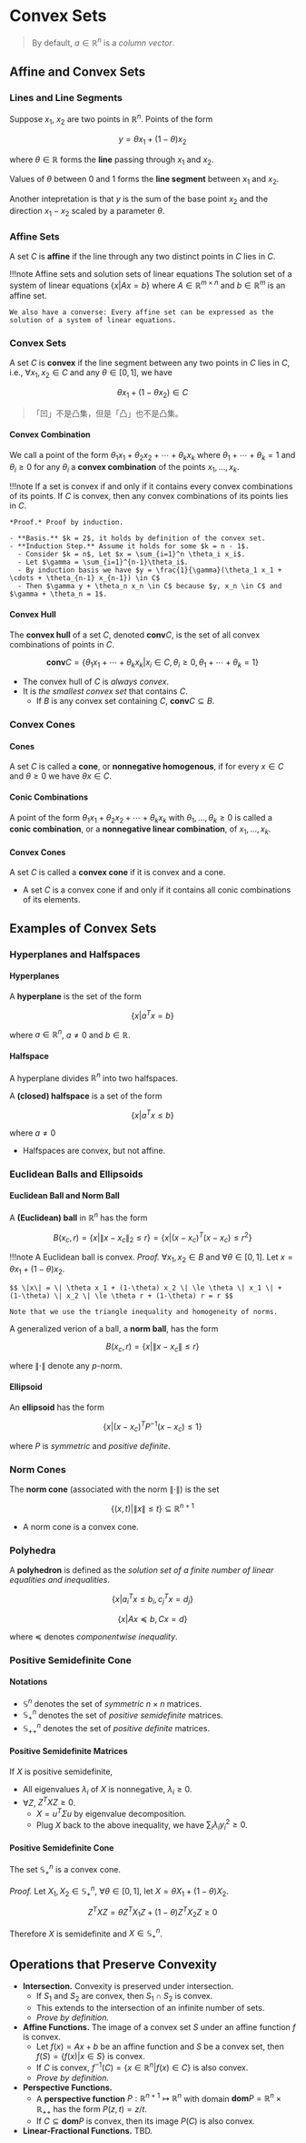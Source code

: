 # Convex Sets

> By default, $a \in \mathbb{R}^n$ is a *column vector*.

## Affine and Convex Sets

### Lines and Line Segments

Suppose $x_1$, $x_2$ are two points in $\mathbb{R}^n$. Points of the form

$$ y = \theta x_1 + (1 - \theta)x_2 $$

where $\theta \in \mathbb{R}$ forms the **line** passing through $x_1$ and $x_2$.

Values of $\theta$ between 0 and 1 forms the **line segment** between $x_1$ and $x_2$.

Another intepretation is that $y$ is the sum of the base point $x_2$ and the direction $x_1 - x_2$ scaled by a parameter $\theta$.

### Affine Sets

A set $C$ is **affine** if the line through any two distinct points in $C$ lies in $C$.

!!!note Affine sets and solution sets of linear equations
    The solution set of a system of linear equations $\{ x | Ax = b \}$ where $A \in \mathbb{R}^{m \times n}$ and $b \in \mathbb{R}^m$ is an affine set.

    We also have a converse: Every affine set can be expressed as the solution of a system of linear equations.

### Convex Sets

A set $C$ is **convex** if the line segment between any two points in $C$ lies in $C$, i.e., $\forall x_1, x_2 \in C$ and any $\theta \in [0, 1]$, we have

$$ \theta x_1 + (1-\theta x_2) \in C $$

> 「凹」不是凸集，但是「凸」也不是凸集。

#### Convex Combination

We call a point of the form $\theta_1 x_1 + \theta_2 x_2 + \cdots + \theta_k x_k$ where $\theta_1 + \cdots + \theta_k = 1$ and $\theta_i \ge 0$ for any $\theta_i$ a **convex combination** of the points $x_1,\dots,x_k$.

!!!note If a set is convex if and only if it contains every convex combinations of its points.
    If $C$ is convex, then any convex combinations of its points lies in $C$.

    *Proof.* Proof by induction.

    - **Basis.** $k = 2$, it holds by definition of the convex set.
    - **Induction Step.** Assume it holds for some $k = n - 1$.
      - Consider $k = n$, Let $x = \sum_{i=1}^n \theta_i x_i$.
      - Let $\gamma = \sum_{i=1}^{n-1}\theta_i$.
      - By induction basis we have $y = \frac{1}{\gamma}(\theta_1 x_1 + \cdots + \theta_{n-1} x_{n-1}) \in C$
      - Then $\gamma y + \theta_n x_n \in C$ because $y, x_n \in C$ and $\gamma + \theta_n = 1$.

#### Convex Hull

The **convex hull** of a set $C$, denoted $\mathbf{conv}C$, is the set of all convex combinations of points in $C$.

$$ \mathbf{conv}C = \{ \theta_1 x_1 + \cdots + \theta_k x_k | x_i \in C, \theta_i \ge 0, \theta_1 + \cdots + \theta_k = 1 \} $$

- The convex hull of $C$ is *always convex*.
- It is *the smallest convex set* that contains $C$.
  - If $B$ is any convex set containing $C$, $\mathbf{conv}C \subseteq B$.

### Convex Cones

#### Cones

A set $C$ is called a **cone**, or **nonnegative homogenous**, if for every $x \in C$ and $\theta \ge 0$ we have $\theta x \in C$.

#### Conic Combinations

A point of the form $\theta_1 x_1 + \theta_2 x_2 + \cdots + \theta_k x_k$ with $\theta_1,\dots,\theta_k \ge 0$ is called a **conic combination**, or a **nonnegative linear combination**, of $x_1,\dots,x_k$.

#### Convex Cones

A set $C$ is called a **convex cone** if it is convex and a cone.

- A set $C$ is a convex cone if and only if it contains all conic combinations of its elements.

## Examples of Convex Sets

### Hyperplanes and Halfspaces

#### Hyperplanes

A **hyperplane** is the set of the form

$$ \{ x | a^Tx = b \} $$

where $a \in \mathbb{R}^n$, $a \neq 0$ and $b \in \mathbb{R}$.

#### Halfspace

A hyperplane divides $\mathbb{R}^n$ into two halfspaces.

A **(closed) halfspace** is a set of the form

$$ \{ x | a^Tx \le b \} $$

where $a \neq 0$

- Halfspaces are convex, but not affine.

### Euclidean Balls and Ellipsoids

#### Euclidean Ball and Norm Ball

A **(Euclidean) ball** in $\mathbb{R}^n$ has the form

$$ B(x_c, r) = \{ x| \| x-x_c \|_2 \le r \} = \{ x | (x-x_c)^T(x-x_c) \le r^2 \} $$

!!!note A Euclidean ball is convex.
    *Proof.* $\forall x_1, x_2 \in B$ and $\forall \theta \in [0, 1]$. Let $x = \theta x_1 + (1-\theta) x_2$.

    $$ \|x\| = \| \theta x_1 + (1-\theta) x_2 \| \le \theta \| x_1 \| + (1-\theta) \| x_2 \| \le \theta r + (1-\theta) r = r $$

    Note that we use the triangle inequality and homogeneity of norms.

A generalized verion of a ball, a **norm ball**, has the form

$$ B(x_c, r) = \{ x | \| x - x_c \| \le r \} $$

where $\|\cdot\|$ denote any $p$-norm.

#### Ellipsoid

An **ellipsoid** has the form

$$ \{ x | (x - x_c)^T P^{-1} (x-x_c) \le 1 \} $$

where $P$ is *symmetric* and *positive definite*.

### Norm Cones

The **norm cone** (associated with the norm $\|\cdot\|$) is the set

$$ \{ (x, t) | \| x \| \le t \} \subseteq \mathbb{R}^{n+1} $$

- A norm cone is a convex cone.

### Polyhedra

A **polyhedron** is defined as the *solution set of a finite number of linear equalities and inequalities*.

$$ \{ x | a_i^T x \le b_i, c_j^T x = d_j \} $$

$$ \{ x | Ax \preceq b, Cx = d \} $$

where $\preceq$ denotes *componentwise inequality*.

### Positive Semidefinite Cone

#### Notations

- $\mathbb{S}^n$ denotes the set of *symmetric* $n \times n$ matrices.
- $\mathbb{S}^n_+$ denotes the set of *positive semidefinite* matrices.
- $\mathbb{S}^n_{++}$ denotes the set of *positive definite* matrices.

#### Positive Semidefinite Matrices

If $X$ is positive semidefinite,

- All eigenvalues $\lambda_i$ of $X$ is nonnegative, $\lambda_i \ge 0$.
- $\forall Z$, $Z^TXZ \ge 0$.
  - $X = u^T \Sigma u$ by eigenvalue decomposition.
  - Plug $X$ back to the above inequality, we have $\sum_{i} \lambda_i y_i^2 \ge 0$.

#### Positive Semidefinite Cone

The set $\mathbb{S}^n_+$ is a convex cone.

*Proof.* Let $X_1, X_2 \in \mathbb{S}^n_+$, $\forall \theta \in [0, 1]$, let $X = \theta X_1 + (1-\theta)X_2$.

$$ Z^TXZ = \theta Z^TX_1Z + (1-\theta) Z^TX_2Z \ge 0 $$

Therefore $X$ is semidefinite and $X \in \mathbb{S}^n_+$.

## Operations that Preserve Convexity

- **Intersection.** Convexity is preserved under intersection.
  - If $S_1$ and $S_2$ are convex, then $S_1 \cap S_2$ is convex.
  - This extends to the intersection of an infinite number of sets.
  - *Prove by definition.*
- **Affine Functions.** The image of a convex set $S$ under an affine function $f$ is convex.
  - Let $f(x) = Ax + b$ be an affine function and $S$ be a convex set, then $f(S) = \{ f(x) | x \in S \}$ is convex.
  - If $C$ is convex, $f^{-1}(C)  = \{ x\in\mathbb{R}^n | f(x) \in C \}$ is also convex.
  - *Prove by definition.*
- **Perspective Functions.**
  - A **perspective function** $P: \mathbb{R}^{n+1} \mapsto \mathbb{R}^n$ with domain $\mathbf{dom}P = \mathbb{R}^n \times \mathbb{R}_{++}$ has the form $P(z, t) = z/t$.
  - If $C \subseteq \mathbf{dom}P$ is convex, then its image $P(C)$ is also convex.
- **Linear-Fractional Functions.** TBD.